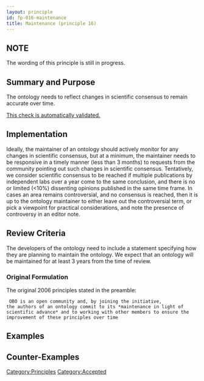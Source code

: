 ```yaml
---
layout: principle
id: fp-016-maintenance
title: Maintenance (principle 16)
---
```


NOTE
-------
The wording of this principle is still in progress.

Summary and Purpose
-------
The ontology needs to reflect changes in scientific consensus to remain accurate over time.

[This check is automatically validated.](checks/fp_016)

Implementation
-------
Ideally, the maintainer of an ontology should actively monitor for any changes in scientific consensus, but at a minimum, the maintainer needs to be responsive in a timely manner (less than 3 months) to requests from the community pointing out such changes in scientific consensus. Tentatively, we consider scientific consensus to be reached if multiple publications by independent labs over a year come to the same conclusion, and there is no or limited (<10%) dissenting opinions published in the same time frame. In cases an area remains controversial, and no consensus is reached, then it is up to the ontology maintainer to either leave out the controversial term, or pick a viewpoint for practical considerations, and note the presence of controversy in an editor note.

Review Criteria
-------
The developers of the ontology need to include a statement specifying how they are planning to maintain the ontology. We expect that an ontology will be maintained for at least 3 years from the time of review.

### Original Formulation

The original 2006 principles stated in the preamble:

```
 OBO is an open community and, by joining the initiative,
the authors of an ontology commit to its *maintenance in light of
scientific advance* and to working with other members to ensure the
improvement of these principles over time 
```

Examples
--------

Counter-Examples
----------------

<Category:Principles> <Category:Accepted>
